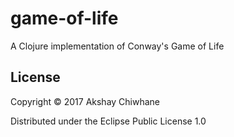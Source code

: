 # game-of-life

A Clojure implementation of Conway's Game of Life


## License

Copyright © 2017 Akshay Chiwhane

Distributed under the Eclipse Public License 1.0
